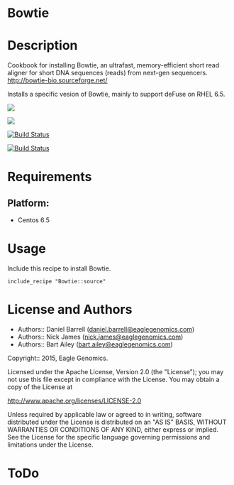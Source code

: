 # Bowtie

Description
===========

Cookbook for installing Bowtie, an ultrafast, memory-efficient short read aligner for short DNA sequences (reads) from next-gen sequencers. http://bowtie-bio.sourceforge.net/

Installs a specific vesion of Bowtie, mainly to support deFuse on RHEL 6.5.

<a href='http://jenkins.eaglegenomics.com:8080/job/ChefBowtie'><img src='http://jenkins.eaglegenomics.com:8080/job/ChefBowtie/badge/icon'></a>

<a href='http://jenkins.eaglegenomics.com:8080/job/ChefBowtie'><img src='http://jenkins.eaglegenomics.com:8080/buildStatus/icon?job=ChefBowtie'></a>

[![Build Status](http://jenkins.eaglegenomics.com:8080/job/ChefBowtie/badge/icon)](http://jenkins.eaglegenomics.com:8080/job/ChefBowtie)

[![Build Status](http://jenkins.eaglegenomics.com:8080/buildStatus/icon?job=ChefBowtie)](http://jenkins.eaglegenomics.com:8080/job/ChefBowtie)

Requirements
============

## Platform:

* Centos 6.5


Usage
=====

Include this recipe to install Bowtie.

    include_recipe "Bowtie::source"
    
    
License and Authors
===================

* Authors:: Daniel Barrell (<daniel.barrell@eaglegenomics.com>)
* Authors:: Nick James (<nick.james@eaglegenomics.com>)
* Authors:: Bart Ailey (<bart.ailey@eaglegenomics.com>)

Copyright:: 2015, Eagle Genomics.
    
Licensed under the Apache License, Version 2.0 (the "License");
you may not use this file except in compliance with the License.
You may obtain a copy of the License at

http://www.apache.org/licenses/LICENSE-2.0

Unless required by applicable law or agreed to in writing, software
distributed under the License is distributed on an "AS IS" BASIS,
WITHOUT WARRANTIES OR CONDITIONS OF ANY KIND, either express or implied.
See the License for the specific language governing permissions and
limitations under the License.
    
ToDo
====
